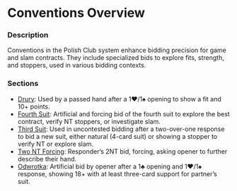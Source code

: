 # Conventions Overview

### Description

Conventions in the Polish Club system enhance bidding precision for game and slam contracts. They include specialized bids to explore fits, strength, and stoppers, used in various bidding contexts.

### Sections
- [Drury](drury.md): Used by a passed hand after a 1♥/1♠ opening to show a fit and 10+ points.
- [Fourth Suit](fourth-suit.md): Artificial and forcing bid of the fourth suit to explore the best contract, verify NT stoppers, or investigate slam.
- [Third Suit](third-suit.md): Used in uncontested bidding after a two-over-one response to bid a new suit, either natural (4-card suit) or showing a stopper to verify NT or explore slam.
- [Two NT Forcing](two-nt-forcing.md): Responder’s 2NT bid, forcing, asking opener to further describe their hand.
- [Odwrotka](odwrotka.md): Artificial bid by opener after a 1♣ opening and 1♥/1♠ response, showing 18+ with at least three-card support for partner’s suit.